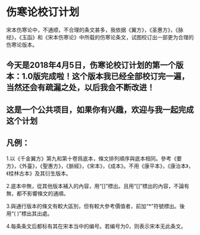 # 伤寒论校订计划
宋本伤寒论中，不通顺，不合理的条文甚多，我依据《翼方》，《圣惠方》，《脉经》，《玉函》和《宋本伤寒论》中所载的伤寒论条文，试图校订出一部更为合理的伤寒论版本。

## 今天是2018年4月5日，伤寒论校订计划的第一个版本：1.0版完成啦！这个版本我已经全部校订完一遍，当然还会有疏漏之处，以后我会不断改进！

## 这是一个公共项目，如果你有兴趣，欢迎与我一起完成这个计划

## 凡例：

1.以《千金翼方》第九和第十卷爲底本，條文排列順序與底本相同。參考《要方》，《外臺》，《聖惠方》，《脈經》，《宋本》，《成本》。不用《康平本》，《康治本》，《桂林古本》及其衍生版本。

2.底本中無，從其他版本補入的內容，用“[]”標出。且用“[]”標出的內容，不論有無，都不影響條文的通順。

3.與通行版本的條文有較大區別，但有較大參考價值者，前加“*”符號標出。後用“( )”標出其出處。

4.每条条文后都标有其在宋本当中的编号。若编号为0，则表示宋本无此条文。
